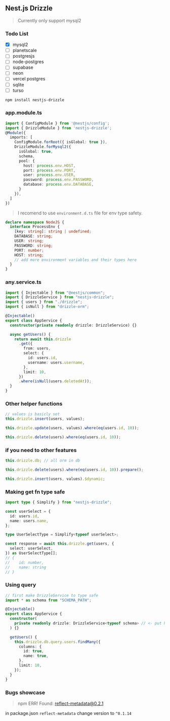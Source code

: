 ## Nest.js Drizzle

> Currently only support mysql2

### Todo List

- [x] mysql2
- [ ] planetscale
- [ ] postgresjs
- [ ] node-postgres
- [ ] supabase
- [ ] neon
- [ ] vercel postgres
- [ ] sqlite
- [ ] turso

```bash
npm install nestjs-drizzle
```

### app.module.ts

```ts
import { ConfigModule } from '@nestjs/config';
import { DrizzleModule } from 'nestjs-drizzle';
@Module({
  imports: [
    ConfigModule.forRoot({ isGlobal: true }),
    DrizzleModule.forMysql2({
      isGlobal: true,
      schema,
      pool: {
        host: process.env.HOST,
        port: process.env.PORT,
        user: process.env.USER,
        password: process.env.PASSWORD,
        database: process.env.DATABASE,
      }
    }),
  ]
})
```

> I recomend to use `environment.d.ts` file for env type safety.

```ts
declare namespace NodeJS {
  interface ProcessEnv {
    [key: string]: string | undefined;
    DATABASE: string;
    USER: string;
    PASSWORD: string;
    PORT: number;
    HOST: string;
    // add more environment variables and their types here
  }
}
```

### any.service.ts

```ts
import { Injectable } from "@nestjs/common";
import { DrizzleService } from "nestjs-drizzle";
import { users } from "./drizzle";
import { isNull } from "drizzle-orm";

@Injectable()
export class AppService {
  constructor(private readonly drizzle: DrizzleService) {}

  async getUsers() {
    return await this.drizzle
      .get({
        from: users,
        select: {
          id: users.id,
          username: users.username,
        },
        limit: 10,
      })
      .where(isNull(users.deletedAt));
  }
}
```

### Other helper functions

```ts
// values is basicly set
this.drizzle.insert(users, values);

this.drizzle.update(users, values).where(eq(users.id, 10));

this.drizzle.delete(users).where(eq(users.id, 10));
```

### if you need to other features

```ts
this.drizzle.db; // all orm in db

this.drizzle.delete(users).where(eq(users.id, 10)).prepare();

this.drizzle.insert(users, values).$dynamic;
```

### Making get fn type safe

```ts
import type { Simplify } from "nestjs-drizzle";

const userSelect = {
  id: users.id,
  name: users.name,
};

type UserSelectType = Simplify<typeof userSelect>;

const response = await this.drizzle.get(users, {
  select: userSelect,
}) as UserSelectType[];
// {
//    id: number,
//    name: string
// }
```

### Using query

```ts
// first make DrizzleService to type safe
import * as schema from "SCHEMA_PATH";

@Injectable()
export class AppService {
  constructor(
    private readonly drizzle: DrizzleService<typeof schema> // <- put here <typeof schema>
  ) {}

  getUsers() {
    this.drizzle.db.query.users.findMany({
      columns: {
        id: true,
        name: true,
      },
      limit: 10,
    });
  }
}
```

### Bugs showcase

> npm ERR! Found: reflect-metadata@0.2.1

in package.json `reflect-metadata` change version to `^0.1.14`
